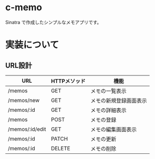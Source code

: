 # c-memo
Sinatra で作成したシンプルなメモアプリです。

# 実装について
## URL設計

|URL|HTTPメソッド|機能|
|---|---|---|
|/memos|GET|メモの一覧表示|
|/memos/new|GET|メモの新規登録画面表示|
|/memos/:id|GET|メモの詳細表示|
|/memos|POST|メモの登録|
|/memos/:id/edit|GET|メモの編集画面表示|
|/memos/:id|PATCH|メモの更新|
|/memos/:id|DELETE|メモの削除|



